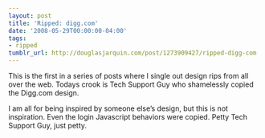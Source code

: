 ```yaml
---
layout: post
title: 'Ripped: digg.com'
date: '2008-05-29T00:00:00-04:00'
tags:
- ripped
tumblr_url: http://douglasjarquin.com/post/1273909427/ripped-digg-com
---
```

This is the first in a series of posts where I single out design rips from all over the web. Todays crook is Tech Support Guy who shamelessly copied the Digg.com design.

I am all for being inspired by someone else’s design, but this is not inspiration. Even the login Javascript behaviors were copied. Petty Tech Support Guy, just petty.
